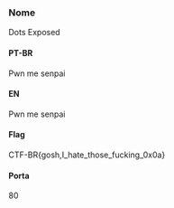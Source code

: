 ### Nome

Dots Exposed

#### PT-BR

Pwn me senpai

#### EN

Pwn me senpai

#### Flag

CTF-BR{gosh,I_hate_those_fucking_0x0a}

#### Porta

80

